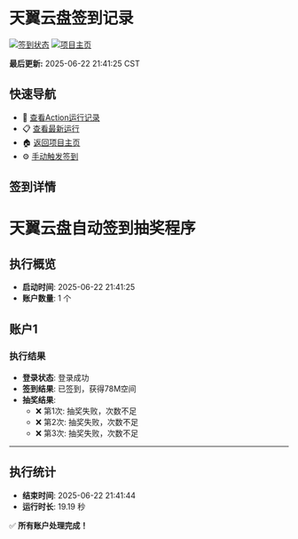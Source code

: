 # 天翼云盘签到记录

[![签到状态](https://github.com/anglesgirl/189pan/actions/workflows/main.yml/badge.svg)](https://github.com/anglesgirl/189pan/actions/workflows/main.yml) [![项目主页](https://img.shields.io/badge/GitHub-项目主页-blue?logo=github)](https://github.com/anglesgirl/189pan)

**最后更新:** 2025-06-22 21:41:25 CST

## 快速导航

- 🔄 [查看Action运行记录](https://github.com/anglesgirl/189pan/actions)
- 📋 [查看最新运行](https://github.com/anglesgirl/189pan/actions/runs/15807212167)
- 🏠 [返回项目主页](https://github.com/anglesgirl/189pan)
- ⚙️ [手动触发签到](https://github.com/anglesgirl/189pan/actions/workflows/main.yml)

## 签到详情

# 天翼云盘自动签到抽奖程序

## 执行概览
- **启动时间**: 2025-06-22 21:41:25
- **账户数量**: 1 个

## 账户1
### 执行结果
- **登录状态**: 登录成功
- **签到结果**: 已签到，获得78M空间
- **抽奖结果**:
  - ❌ 第1次: 抽奖失败，次数不足
  - ❌ 第2次: 抽奖失败，次数不足
  - ❌ 第3次: 抽奖失败，次数不足

---
## 执行统计
- **结束时间**: 2025-06-22 21:41:44
- **运行时长**: 19.19 秒

✅ **所有账户处理完成！**
